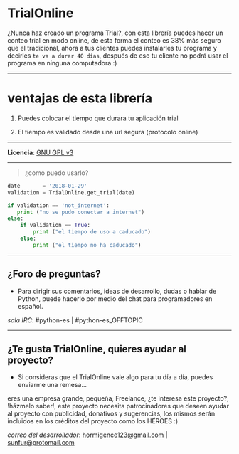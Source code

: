 
TrialOnline
===========

¿Nunca haz creado un programa Trial?, con esta librería puedes hacer un conteo trial en modo online, de esta forma el conteo es 38% más seguro que el tradicional, ahora a tus clientes puedes instalarles tu programa y decirles `te va a durar 40 días`, después de eso tu cliente no podrá usar el programa en ninguna computadora :)

---

# ventajas de esta librería

1. Puedes colocar el tiempo que durara tu aplicación trial

2. El tiempo es validado desde una url segura (protocolo online)

---

**Licencia**: [GNU GPL v3](http://www.gnu.org/licenses)

---

> ¿como puedo usarlo?

```python
date       = '2018-01-29'
validation = TrialOnline.get_trial(date)

if validation == 'not_internet':
   print ("no se pudo conectar a internet")
else:
	if validation == True:
		print ("el tiempo de uso a caducado")
	else:
		print ("el tiempo no ha caducado")
```

---

## ¿Foro de preguntas?

- Para dirigir sus comentarios, ideas de desarrollo, dudas o hablar de Python, puede hacerlo por medio del chat para programadores en español.

*sala IRC*: #python-es | #python-es_OFFTOPIC

---

## ¿Te gusta TrialOnline, quieres ayudar al proyecto?

- Si consideras que el TrialOnline vale algo para tu día a día, puedes enviarme una remesa...

eres una empresa grande, pequeña, Freelance, ¿te interesa este proyecto?, !házmelo saber!, este proyecto necesita patrocinadores que deseen ayudar al proyecto con publicidad, donativos y sugerencias, los mismos serán incluidos en los créditos del proyecto como los HÉROES :)

*correo del desarrollador*: hormigence123@gmail.com | sunfur@protomail.com
